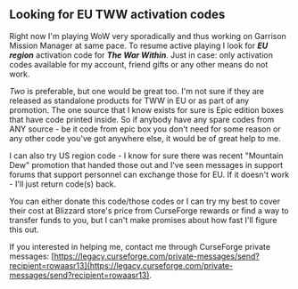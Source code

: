 ## Looking for EU TWW activation codes

Right now I'm playing WoW very sporadically and thus working on Garrison Mission Manager at same pace. To resume active playing I look for ***EU region*** activation code for ***The War Within***. Just in case: only activation codes available for my account, friend gifts or any other means do not work.

*Two* is preferable, but one would be great too. I'm not sure if they are released as standalone products for TWW in EU or as part of any promotion. The one source that I know exists for sure is Epic edition boxes that have code printed inside. So if anybody have any spare codes from ANY source - be it code from epic box you don't need for some reason or any other code you've got anywhere else, it would be of great help to me.

I can also try US region code - I know for sure there was recent "Mountain Dew" promotion that handed those out and I've seen messages in support forums that support personnel can exchange those for EU. If it doesn't work - I'll just return code(s) back.

You can either donate this code/those codes or I can try my best to cover their cost at Blizzard store's price from CurseForge rewards or find a way to transfer funds to you, but I can't make promises about how fast I'll figure this out.

If you interested in helping me, contact me through CurseForge private messages: [https://legacy.curseforge.com/private-messages/send?recipient=rowaasr13](https://legacy.curseforge.com/private-messages/send?recipient=rowaasr13).
